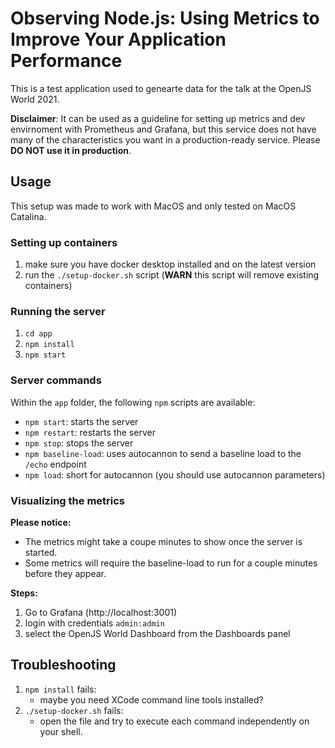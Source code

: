 # Observing Node.js: Using Metrics to Improve Your Application Performance

This is a test application used to genearte data for the talk at the OpenJS World 2021.

**Disclaimer**: It can be used as a guideline for setting up metrics and dev envirnoment with Prometheus and Grafana, but this service does not have many of the characteristics you want in a production-ready service. Please **DO NOT use it in production**.

## Usage

This setup was made to work with MacOS and only tested on MacOS Catalina.

### Setting up containers

1. make sure you have docker desktop installed and on the latest version
2. run the `./setup-docker.sh` script (**WARN** this script will remove existing containers)

### Running the server

1. `cd app`
2. `npm install`
3. `npm start`

### Server commands

Within the `app` folder, the following `npm` scripts are available:

- `npm start`: starts the server
- `npm restart`: restarts the server
- `npm stop`: stops the server
- `npm baseline-load`: uses autocannon to send a baseline load to the `/echo` endpoint
- `npm load`: short for autocannon (you should use autocannon parameters)

### Visualizing the metrics

**Please notice:** 
- The metrics might take a coupe minutes to show once the server is started.
- Some metrics will require the baseline-load to run for a couple minutes before they appear.

**Steps:** 
1. Go to Grafana (http://localhost:3001)
2. login with credentials `admin:admin`
3. select the OpenJS World Dashboard from the Dashboards panel

## Troubleshooting

1. `npm install` fails: 
    - maybe you need XCode command line tools installed?
2. `./setup-docker.sh` fails:
   - open the file and try to execute each command independently on your shell.
